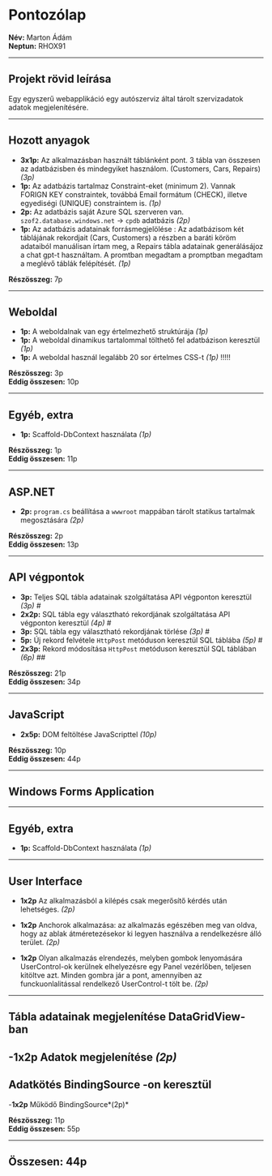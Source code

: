 # Pontozólap

**Név:** Marton Ádám  
**Neptun:** RHOX91  

---

## Projekt rövid leírása
Egy egyszerű webapplikáció egy autószerviz által tárolt szervizadatok adatok megjelenítésére. 

---

## Hozott anyagok

- **3x1p:** Az alkalmazásban használt táblánként pont. 3 tábla van összesen az adatbázisben és mindegyiket használom. (Customers, Cars, Repairs) *(3p)*  
- **1p:** Az adatbázis tartalmaz Constraint-eket (minimum 2). Vannak FORIGN KEY constraintek, továbbá Email formátum (CHECK), illetve egyediségi (UNIQUE) constraintem is.  *(1p)*  
- **2p:** Az adatbázis saját Azure SQL szerveren van. `szof2.database.windows.net` -> `cpdb` adatbázis *(2p)*  
- **1p:** Az adatbázis adatainak forrásmegjelölése : Az adatbázisom két táblájának rekordjait (Cars, Customers) a részben a baráti köröm adataiból manuálisan írtam meg, a Repairs tábla adatainak generálásájoz a chat gpt-t használtam. A promtban megadtam a promptban megadtam a meglévő táblák felépítését. *(1p)*  

**Részösszeg:** 7p  

---

## Weboldal

- **1p:** A weboldalnak van egy értelmezhető struktúrája *(1p)*  
- **1p:** A weboldal dinamikus tartalommal tölthető fel adatbázison keresztül *(1p)*  
- **1p:** A weboldal használ legalább 20 sor értelmes CSS-t *(1p)*  !!!!!

**Részösszeg:** 3p  
**Eddig összesen:** 10p  

---

## Egyéb, extra

- **1p:** Scaffold-DbContext használata *(1p)*  

**Részösszeg:** 1p  
**Eddig összesen:** 11p  

---

## ASP.NET

- **2p:** `program.cs` beállítása a `wwwroot` mappában tárolt statikus tartalmak megosztására *(2p)*  

**Részösszeg:** 2p  
**Eddig összesen:** 13p  

---
###
## API végpontok

- **3p:** Teljes SQL tábla adatainak szolgáltatása API végponton keresztül *(3p)*  #
- **2x2p:** SQL tábla egy választható rekordjának szolgáltatása API végponton keresztül *(4p)*  #
- **3p:** SQL tábla egy választható rekordjának törlése *(3p)*  #
- **5p:** Új rekord felvétele `HttpPost` metóduson keresztül SQL táblába *(5p)*  #
- **2x3p:** Rekord módosítása `HttpPost` metóduson keresztül SQL táblában *(6p)*  ##

**Részösszeg:** 21p  
**Eddig összesen:** 34p  

---

## JavaScript

- **2x5p:** DOM feltöltése JavaScripttel *(10p)*  

**Részösszeg:** 10p  
**Eddig összesen:** 44p  

---

## Windows Forms Application
---
## Egyéb, extra

- **1p:** Scaffold-DbContext használata *(1p)*
--- 
## User Interface

- **1x2p** Az alkalmazásból a kilépés csak megerősítő kérdés után lehetséges. *(2p)*
  
- **1x2p** Anchorok alkalmazása: az alkalmazás egészében meg van oldva, hogy az ablak átméretezésekor ki legyen használva a rendelkezésre álló terület. *(2p)*
  
- **1x2p** Olyan alkalmazás elrendezés, melyben gombok lenyomására UserControl-ok kerülnek elhelyezésre egy Panel vezérlőben, teljesen kitöltve azt. Minden gombra jár a pont, amennyiben az funckuonlalitással rendelkező UserControl-t tölt be. *(2p)*
---  
## Tábla adatainak megjelenítése DataGridView-ban

-**1x2p** Adatok megjelenítése *(2p)*
---
## Adatkötés BindingSource -on keresztül

-**1x2p** Működő BindingSource*(2p)*


**Részösszeg:** 11p  
**Eddig összesen:** 55p  

---

## Összesen: 44p

